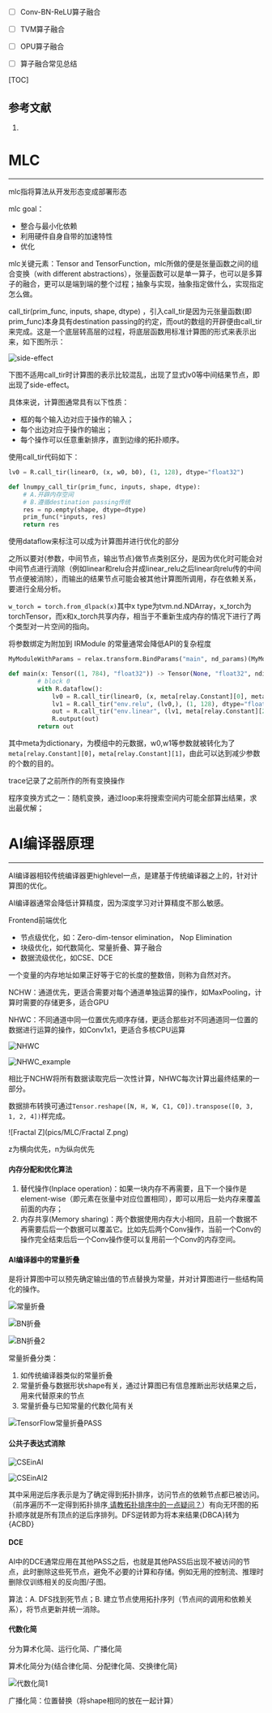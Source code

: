 - [ ] Conv-BN-ReLU算子融合
- [ ] TVM算子融合
- [ ] OPU算子融合
- [ ] 算子融合常见总结



[TOC]



## 参考文献

1. 

# MLC

---

mlc指将算法从开发形态变成部署形态

mlc goal：

- 整合与最小化依赖
- 利用硬件自身自带的加速特性
- 优化



mlc关键元素：Tensor and TensorFunction，mlc所做的便是张量函数之间的组合变换（with different abstractions），张量函数可以是单一算子，也可以是多算子的融合，更可以是端到端的整个过程；抽象与实现，抽象指定做什么，实现指定怎么做。

call_tir(prim_func, inputs, shape, dtype) ，引入call_tir是因为元张量函数(即prim_func)本身具有destination passing的约定，而out的数组的开辟便由call_tir来完成。这是一个底层转高层的过程，将底层函数用标准计算图的形式来表示出来，如下图所示：

![side-effect](pics/MLC/side-effect.png)

下图不适用call_tir时计算图的表示比较混乱，出现了显式lv0等中间结果节点，即出现了side-effect。

具体来说，计算图通常具有以下性质：

- 框的每个输入边对应于操作的输入；
- 每个出边对应于操作的输出；
- 每个操作可以任意重新排序，直到边缘的拓扑顺序。

使用call_tir代码如下：

```python
lv0 = R.call_tir(linear0, (x, w0, b0), (1, 128), dtype="float32")

def lnumpy_call_tir(prim_func, inputs, shape, dtype):
    # A.开辟内存空间
    # B.遵循destination passing传统
    res = np.empty(shape, dtype=dtype)
    prim_func(*inputs, res)
    return res
```

使用dataflow来标注可以成为计算图并进行优化的部分

之所以要对{参数，中间节点，输出节点}做节点类别区分，是因为优化时可能会对中间节点进行消除（例如linear和relu合并成linear_relu之后linear向relu传的中间节点便被消除），而输出的结果节点可能会被其他计算图所调用，存在依赖关系，要进行全局分析。

`w_torch = torch.from_dlpack(x)`其中x type为tvm.nd.NDArray，x_torch为torchTensor，而x和x_torch共享内存，相当于不重新生成内存的情况下进行了两个类型对一片空间的指向。

将参数绑定为附加到 IRModule 的常量通常会降低API的复杂程度

```python
MyModuleWithParams = relax.transform.BindParams("main", nd_params)(MyModuleMixture)

def main(x: Tensor((1, 784), "float32")) -> Tensor(None, "float32", ndim = 2):
        # block 0
        with R.dataflow():
            lv0 = R.call_tir(linear0, (x, meta[relay.Constant][0], meta[relay.Constant][1]), (1, 128), dtype="float32")
            lv1 = R.call_tir("env.relu", (lv0,), (1, 128), dtype="float32")
            out = R.call_tir("env.linear", (lv1, meta[relay.Constant][2], meta[relay.Constant][3]), (1, 10), dtype="float32")
            R.output(out)
        return out
```

其中meta为dictionary，为模组中的元数据，w0,w1等参数就被转化为了`meta[relay.Constant][0]`，`meta[relay.Constant][1]`，由此可以达到减少参数的个数的目的。

trace记录了之前所作的所有变换操作

程序变换方式之一：随机变换，通过loop来将搜索空间内可能全部算出结果，求出最优解；

# AI编译器原理

---

AI编译器相较传统编译器更highlevel一点，是建基于传统编译器之上的，针对计算图的优化。

AI编译器通常会降低计算精度，因为深度学习对计算精度不那么敏感。

Frontend前端优化

- 节点级优化，如：Zero-dim-tensor elimination， Nop Elimination
- 块级优化，如代数简化、常量折叠、算子融合
- 数据流级优化，如CSE、DCE



一个变量的内存地址如果正好等于它的长度的整数倍，则称为自然对齐。

NCHW：通道优先，更适合需要对每个通道单独运算的操作，如MaxPooling，计算时需要的存储更多，适合GPU

NHWC：不同通道中同一位置优先顺序存储，更适合那些对不同通道同一位置的数据进行运算的操作，如Conv1x1，更适合多核CPU运算

![NHWC](pics/MLC/NHWC.png)

![NHWC_example](pics/MLC/NHWC_example.png)

相比于NCHW将所有数据读取完后一次性计算，NHWC每次计算出最终结果的一部分。

数据排布转换可通过`Tensor.reshape([N, H, W, C1, C0]).transpose([0, 3, 1, 2, 4])`样完成。

![Fractal Z](pics/MLC/Fractal Z.png)

z为横向优先，n为纵向优先

#### 内存分配和优化算法

1. 替代操作(Inplace operation)：如果一块内存不再需要，且下一个操作是element-wise（即元素在张量中对应位置相同），即可以用后一处内存来覆盖前面的内存；
2. 内存共享(Memory sharing)：两个数据使用内存大小相同，且前一个数据不再需要后后一个数据可以覆盖它。比如先后两个Conv操作，当前一个Conv的操作完全结束后后一个Conv操作便可以复用前一个Conv的内存空间。

#### AI编译器中的常量折叠

是将计算图中可以预先确定输出值的节点替换为常量，并对计算图进行一些结构简化的操作。

![常量折叠](pics/MLC/常量折叠.png)

![BN折叠](pics/MLC/BN折叠.png)

![BN折叠2](pics/MLC/BN折叠2.png)

常量折叠分类：

1. 如传统编译器类似的常量折叠
2. 常量折叠与数据形状shape有关，通过计算图已有信息推断出形状结果之后，用来代替原来的节点
3. 常量折叠与已知常量的代数化简有关

![TensorFlow常量折叠PASS](pics/MLC/TensorFlow常量折叠PASS.png)

#### 公共子表达式消除

![CSEinAI](pics/MLC/CSEinAI.png)

![CSEinAI2](pics/MLC/CSEinAI2.png)

其中采用逆后序表示是为了确定得到拓扑排序，访问节点的依赖节点都已被访问。（前序遍历不一定得到拓扑排序[ 请教拓扑排序中的一点疑问？](https://www.zhihu.com/question/28549004)）有向无环图的拓扑顺序就是所有顶点的逆后序排列。DFS逆转即为将本来结果{DBCA}转为{ACBD}

#### DCE

AI中的DCE通常应用在其他PASS之后，也就是其他PASS后出现不被访问的节点，此时删除这些死节点，避免不必要的计算和存储。例如无用的控制流、推理时删除仅训练相关的反向图/子图。

 算法：A. DFS找到死节点；B. 建立节点使用拓扑序列（节点间的调用和依赖关系），将节点更新并统一消除。

#### 代数化简

分为算术化简、运行化简、广播化简

算术化简分为{结合律化简、分配律化简、交换律化简}

![代数化简1](pics/MLC/代数化简1.png)

广播化简：位置替换（将shape相同的放在一起计算）